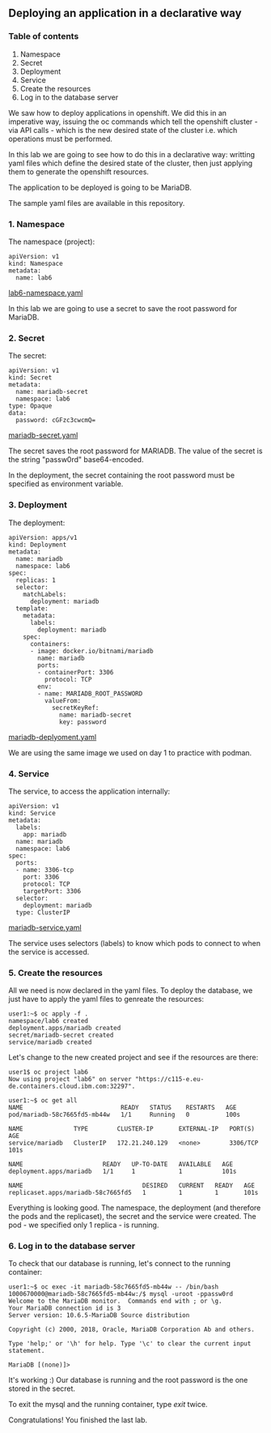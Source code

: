 ## Deploying an application in a declarative way 

### Table of contents

1. Namespace
2. Secret
3. Deployment
4. Service
5. Create the resources
6. Log in to the database server 

We saw how to deploy applications in openshift. We did this in an imperative way, issuing the oc commands which tell the openshift cluster - via API calls - which is the new desired state of the cluster i.e. which operations must be performed. 

In this lab we are going to see how to do this in a declarative way: writting yaml files which define the desired state of the cluster, then just applying them to generate the openshift resources.

The application to be deployed is going to be MariaDB. 

The sample yaml files are available in this repository.

### 1. Namespace

The namespace (project):
```
apiVersion: v1
kind: Namespace
metadata:
  name: lab6 
```
[lab6-namespace.yaml](yaml/lab6-namespace.yaml)

In this lab we are going to use a secret to save the root password for MariaDB.

### 2. Secret

The secret:
```
apiVersion: v1
kind: Secret
metadata:
  name: mariadb-secret
  namespace: lab6
type: Opaque
data:
  password: cGFzc3cwcmQ=
```
[mariadb-secret.yaml](yaml/mariadb-secret.yaml)

The secret saves the root password for MARIADB. The value of the secret is the string "passw0rd" base64-encoded.

In the deployment, the secret containing the root password must be specified as environment variable.

### 3. Deployment

The deployment:
```
apiVersion: apps/v1
kind: Deployment
metadata:
  name: mariadb
  namespace: lab6
spec:
  replicas: 1
  selector:
    matchLabels:
      deployment: mariadb
  template:
    metadata:
      labels:
        deployment: mariadb
    spec:
      containers:
      - image: docker.io/bitnami/mariadb
        name: mariadb
        ports:
        - containerPort: 3306
          protocol: TCP
        env:
        - name: MARIADB_ROOT_PASSWORD
          valueFrom:
            secretKeyRef:
              name: mariadb-secret
              key: password
```
[mariadb-deplyoment.yaml](yaml/mariadb-deployment.yaml)

We are using the same image we used on day 1 to practice with podman. 

### 4. Service

The service, to access the application internally:
```
apiVersion: v1
kind: Service
metadata:
  labels:
    app: mariadb
  name: mariadb
  namespace: lab6
spec:
  ports:
  - name: 3306-tcp
    port: 3306
    protocol: TCP
    targetPort: 3306
  selector:
    deployment: mariadb
  type: ClusterIP
```
[mariadb-service.yaml](yaml/mariadb-service.yaml)

The service uses selectors (labels) to know which pods to connect to when the service is accessed.

### 5. Create the resources

All we need is now declared in the yaml files. To deploy the database, we just have to apply the yaml files to genreate the resources:
```
user1:~$ oc apply -f .
namespace/lab6 created
deployment.apps/mariadb created
secret/mariadb-secret created
service/mariadb created
```

Let's change to the new created project and see if the resources are there:
```
user1$ oc project lab6
Now using project "lab6" on server "https://c115-e.eu-de.containers.cloud.ibm.com:32297".

user1:~$ oc get all
NAME                           READY   STATUS    RESTARTS   AGE
pod/mariadb-58c7665fd5-mb44w   1/1     Running   0          100s

NAME              TYPE        CLUSTER-IP       EXTERNAL-IP   PORT(S)    AGE
service/mariadb   ClusterIP   172.21.240.129   <none>        3306/TCP   101s

NAME                      READY   UP-TO-DATE   AVAILABLE   AGE
deployment.apps/mariadb   1/1     1            1           101s

NAME                                 DESIRED   CURRENT   READY   AGE
replicaset.apps/mariadb-58c7665fd5   1         1         1       101s
```

Everything is looking good. The namespace, the deployment (and therefore the pods and the replicaset), the secret and the service were created. The pod - we specified only 1 replica - is running.

### 6. Log in to the database server 

To check that our database is running, let's connect to the running container:
```
user1:~$ oc exec -it mariadb-58c7665fd5-mb44w -- /bin/bash
1000670000@mariadb-58c7665fd5-mb44w:/$ mysql -uroot -ppassw0rd
Welcome to the MariaDB monitor.  Commands end with ; or \g.
Your MariaDB connection id is 3
Server version: 10.6.5-MariaDB Source distribution

Copyright (c) 2000, 2018, Oracle, MariaDB Corporation Ab and others.

Type 'help;' or '\h' for help. Type '\c' to clear the current input statement.

MariaDB [(none)]> 
```

It's working :) Our database is running and the root password is the one stored in the secret.

To exit the mysql and the running container, type _exit_ twice.

Congratulations! You finished the last lab.

